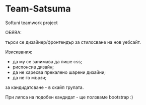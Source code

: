 # Team-Satsuma
Softuni teamwork project

ОБЯВА:

търси се дизайнер/фронтендър за стилосване на нов уебсайт. 

Изисквания:
- да му се занимава да пише css;
- риспонсив дизайн;
- да не харесва прекалено шарени дизайни;
- да не го мързи;


за кандидатсване - в скайп групата.

При липса на подобен кандидат - ще ползваме bootstrap :)